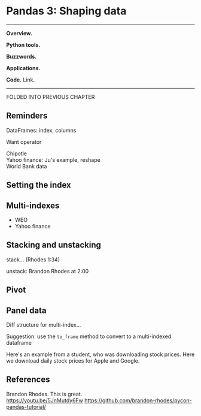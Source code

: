 # Pandas 3: Shaping data  

---
**Overview.**   

**Python tools.**  

**Buzzwords.**  

**Applications.** 

**Code.** Link.  

---

FOLDED INTO PREVIOUS CHAPTER 

## Reminders

DataFrames:  index, columns 

Want operator 

Chipotle <br>
Yahoo finance:  Ju's example, reshape <br>
World Bank data <br>



## Setting the index 



## Multi-indexes 

* WEO 
* Yahoo finance 


## Stacking and unstacking 


stack... (Rhodes 1:34) 

unstack:  Brandon Rhodes at 2:00 



## Pivot 





## Panel data 

Diff structure for multi-index...  

Suggestion:  use the `to_frame` method to convert to a multi-indexed dataframe 


Here's an example from a student, who was downloading stock prices. Here we download daily stock prices for Apple and Google.  



<!-- 
We'll talk more about packages later, but for now just put these lines above...

```python 
import pandas as pd
```

https://realpython.com/blog/python/working-with-large-excel-files-in-pandas/


Methods to cover

describe
value_counts
set_index  --- and  .sort_index() to speed up selection 
also multiindexes:  df.set_index(['var1', 'var2'])
reset_index -- puts index into varlist 

df.loc['var1'].loc['var2']
df.loc['var1', entry]

groupby -- sorts automatically 
size, sum, mean, max, min 

data types for variables (info?)

## Missing values 


## Stack and unstack...  


unstack... (Rhodes 1:34) 

unstack:  Brandon Rhodes at 2:00 
 

## Pivot tables 

https://en.wikipedia.org/wiki/Pivot_table 

Rhodes:  You can all of it and more with set_index, sort_index, and unstack.  2:10m



## Merging dataframes 

merge:  Brandon Rhodes at 2:10 

Evidently Pandas is smart... 


## Examples 

Auto safety:  http://www.nhtsa.gov/NCSA

--> 


## References 

Brandon Rhodes.  This is great.  
https://youtu.be/5JnMutdy6Fw
https://github.com/brandon-rhodes/pycon-pandas-tutorial/


<!-- 
https://en.wikipedia.org/wiki/Pivot_table

Other 

* Groupby:  http://pandas.pydata.org/pandas-docs/stable/groupby.html
* stack and unstack:  http://pandas.pydata.org/pandas-docs/stable/reshaping.html

Kaggle example:  http://blog.kaggle.com/2013/01/17/getting-started-with-pandas-predicting-sat-scores-for-new-york-city-schools/ 

Lots of examples:  
http://tomaugspurger.github.io/
http://nbviewer.ipython.org/github/TomAugspurger/PyDataSeattle/tree/master/notebooks/

SQL intro https://www.khanacademy.org/computing/hour-of-code/hour-of-sql/v/welcome-to-sql 

https://www.reddit.com/r/Python/comments/3wa22v/120gb_csv_is_this_something_i_can_handle_in_python/ 


SQL and Pandas:  https://www.youtube.com/watch?v=1uVWjdAbgBg 

http://www.gregreda.com/2013/10/26/intro-to-pandas-data-structures/ 
http://www.gregreda.com/2013/10/26/working-with-pandas-dataframes/

http://manishamde.github.io/blog/2013/03/07/pandas-and-python-top-10/ 

http://markthegraph.blogspot.com/2014/01/pandas-dataframe-cheat-sheet-and-python.html

http://nicolas.kruchten.com/content/2015/09/jupyter_pivottablejs/
--> 